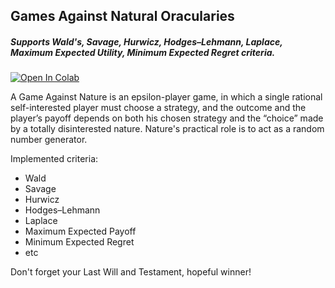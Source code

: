 ## Games Against Natural Oracularies

#####  Supports Wald's, Savage, Hurwicz, Hodges–Lehmann, Laplace, Maximum Expected Utility, Minimum Expected Regret criteria.

[![Open In Colab](https://colab.research.google.com/assets/colab-badge.svg)](https://colab.research.google.com/github/Cvtx/decision-makers/)

A Game Against Nature is an epsilon-player game, in which a single rational self-interested player must choose a strategy, and the outcome and the player’s payoff depends on both his chosen strategy and the “choice” made by a totally disinterested nature. Nature's practical role is to act as a random number generator.

Implemented criteria:
* Wald
* Savage
* Hurwicz
* Hodges–Lehmann
* Laplace
* Maximum Expected Payoff
* Minimum Expected Regret
* etc

Don't forget your Last Will and Testament, hopeful winner!
